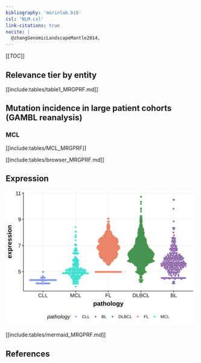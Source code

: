 ```yaml
---
bibliography: 'morinlab.bib'
csl: 'NLM.csl'
link-citations: true
nocite: |
  @zhangGenomicLandscapeMantle2014, 
---
```

[[_TOC_]]


## Relevance tier by entity

[[include:tables/table1_MRGPRF.md]]

## Mutation incidence in large patient cohorts (GAMBL reanalysis)

### MCL
[[include:tables/MCL_MRGPRF]]


<!---
## Mutation pattern and selective pressure estimates
-->



[[include:tables/browser_MRGPRF.md]]

## Expression
![](images/gene_expression/MRGPRF_by_pathology.svg)
<!-- ORIGIN: zhangGenomicLandscapeMantle2014 -->
<!-- MCL: zhangGenomicLandscapeMantle2014 -->

[[include:tables/mermaid_MRGPRF.md]]

## References
